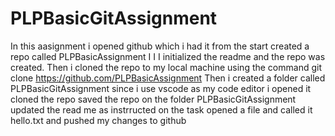 # PLPBasicGitAssignment
In this aasignment i opened github which i had it from the start created a repo called PLPBasicAssignment I I I initialized the readme and the repo was created.
Then i cloned the repo to my local machine using the command git clone https://github.com/PLPBasicAssignment
Then i created a folder called PLPBasicGitAssignment since i use vscode as my code editor i opened it cloned the repo saved the repo on the folder PLPBasicGitAssignment updated the read me as instrructed on the task opened a file and called it hello.txt and pushed my changes to github